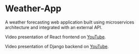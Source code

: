 # Weather-App

A weather forecasting web application built using microservices architecture and integrated with an external API.

Video presentation of React frontend on [YouTube](https://www.youtube.com/watch?v=hFhwaRz3ofI).

Video presentation of Django backend on [YouTube](https://www.youtube.com/watch?v=3gvMd4Vyi-w).
